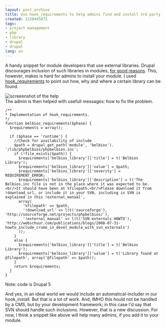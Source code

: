 ```yaml
---
layout: post_archive
title: Use hook_requirements to help admins find and install 3rd party code
created: 1220445872
tags:
- project management
- php
- library
- drupal
- drupal
lang: en
---
```

A handy snippet for module developers that use external libraries. 
Drupal discourages inclusion of such libraries in modules, [for good reasons](http://drupal.org/node/103704). This, however, makes is hard for admins to install your module. 
I used [hook_requirements](http://api.drupal.org/api/function/hook_requirements/5/) to point out how, why and where a certain library can be found.


![screeenshot of the help](http://webschuur.com/files/status_report.png)
<br class="clear"/>
The admin is then helped with usefull messages: how to fix the problem. 

<!--break-->

    /**
    * Implementation of hook_requirements.
    */
    function belbios_requirements($phase) {
      $requirements = array();

      if ($phase == 'runtime') {
        //Check for availability of include
        $path = drupal_get_path('module', 'belbios'). '/lib/phpbelbios/phpbelbios.inc';
        if (!file_exists($path)) {
          $requirements['belbios_library']['title'] = t('Belbios Library');
          $requirements['belbios_library']['value'] = $path;
          $requirements['belbios_library']['severity'] = REQUIREMENT_ERROR;
          $requirements['belbios_library']['description'] = t('The Belbios.inc file is not in the place where it was expected to be.<br/>It should have been at %filepath.<br/>Please download it from !download_url, or include it in your SVN, including in SVN is explained in this !external_manual',
          array(
            '%filepath' => $path,
            '!download_url' => l(t('sourceforge'), 'http://sourceforge.net/projects/phpbelbios/'),
            '!external_manual' => l(t('SVN externals HOWTO'), 'http://webschuur.com/publications/blogs/2008-07-31-howto_include_crumo_in_devel_module_with_svn_externals')
          ));
        }
        else {
          $requirements['belbios_library']['title'] = t('Belbios Library');
          $requirements['belbios_library']['value'] = t('Library found at @filepath', array('@filepath' => $path));
        }
        return $requirements;
      }
    }

Note: code is Drupal 5

And yes, in an ideal world we would include an automatical-includer in our hook_install. But that is a lot of work. And, IMHO this hould not be handled by a CMS, but by your development framework; in this case I'd say that SVN should handle such inclusions. However, that is a new discussion. For now, I think a snippet like above will help many admins, if you add it to your module.

